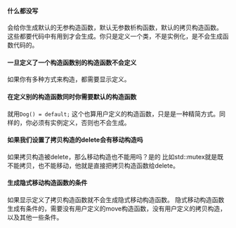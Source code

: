 #### 什么都没写
会给你生成默认的无参构造函数，默认无参数析构函数，默认的拷贝构造函数。
这些都要代码中有用到才会生成。你只是定义一个类，不是实例化，是不会生成函数代码的。

#### 一旦定义了一个构造函数别的构造函数不会定义
如果你有多种方式来构造，都需要显示定义。

#### 在定义别的构造函数同时你需要默认的构造函数
就用`Dog() = default;` 这个也算用户定义的构造函数，只是是一种精简方式。同样的，你必须有实例定义，否则也不会生成。

#### 如果我们设置了拷贝构造的delete会有移动构造吗
如果拷贝构造被delete，那么移动构造也不能用吗？是的
比如std::mutex就是既不能拷贝，也不能移动，他就是直接把拷贝构造函数给delete。

#### 生成隐式移动构造函数的条件
如果显示定义了拷贝构造函数就不会生成隐式移动构造函数。
隐式移动构造函数生成有条件的，需要没有用户定义的move构造函数，没有用户定义的拷贝构造，以及其他一些条件。
